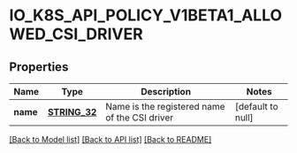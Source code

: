 # IO_K8S_API_POLICY_V1BETA1_ALLOWED_CSI_DRIVER

## Properties
Name | Type | Description | Notes
------------ | ------------- | ------------- | -------------
**name** | [**STRING_32**](STRING_32.md) | Name is the registered name of the CSI driver | [default to null]

[[Back to Model list]](../README.md#documentation-for-models) [[Back to API list]](../README.md#documentation-for-api-endpoints) [[Back to README]](../README.md)


